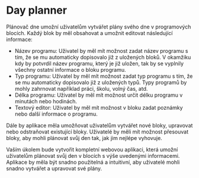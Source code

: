 # Day planner
Plánovač dne umožní uživatelům vytvářet plány svého dne v programových blocích. Každý blok by měl obsahovat a umožnit editovat následující informace:

- Název programu: Uživatel by měl mít možnost zadat název programu s tím, že se mu automaticky dopisovalo již z uložených bloků. V okamžiku kdy by potvrdil název programu, který je již uložen, tak by se vyplnily všechny ostatní informace o bloku programu.
- Typ programu: Uživatel by měl mít možnost zadat typ programu s tím, že se mu automaticky dopisovalo již z uložených typů. Typy programů by mohly zahrnovat například práci, školu, volný čas, atd.
- Délka programu: Uživatel by měl mít možnost určit délku programu v minutách nebo hodinách.
- Textový editor: Uživatel by měl mít možnost v bloku zadat poznámky nebo další informace o programu.

Dále by aplikace měla umožňovat uživatelům vytvářet nové bloky, upravovat nebo odstraňovat existující bloky. Uživatelé by měli mít možnost přesouvat bloky, aby mohli plánovat svůj den tak, jak jim nejlépe vyhovuje.

Vaším úkolem bude vytvořit kompletní webovou aplikaci, která umožní uživatelům plánovat svůj den v blocích s výše uvedenými informacemi. Aplikace by měla být snadno použitelná a intuitivní, aby uživatelé mohli snadno vytvářet a upravovat své plány.
